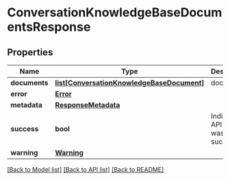 # ConversationKnowledgeBaseDocumentsResponse

## Properties
Name | Type | Description | Notes
------------ | ------------- | ------------- | -------------
**documents** | [**list[ConversationKnowledgeBaseDocument]**](ConversationKnowledgeBaseDocument.md) | documents | [optional] 
**error** | [**Error**](Error.md) |  | [optional] 
**metadata** | [**ResponseMetadata**](ResponseMetadata.md) |  | [optional] 
**success** | **bool** | Indicates if API call was successful | [optional] 
**warning** | [**Warning**](Warning.md) |  | [optional] 

[[Back to Model list]](../README.md#documentation-for-models) [[Back to API list]](../README.md#documentation-for-api-endpoints) [[Back to README]](../README.md)



